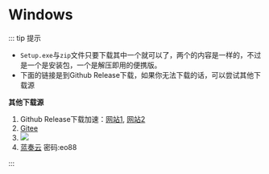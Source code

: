 # Windows
::: tip 提示
- `Setup.exe`与`zip`文件只要下载其中一个就可以了，两个的内容是一样的，不过是一个是安装包，一个是解压即用的便携版。
- 下面的链接是到Github Release下载，如果你无法下载的话，可以尝试其他下载源

**其他下载源**
1. Github Release下载加速：[网站1](https://doget.nocsdn.com/#/), [网站2](https://d.serctl.com/)
2. [Gitee](https://gitee.com/ylzheng/CopyTranslator/releases)
3. [![](https://img.shields.io/sourceforge/dt/copytranslator.mirror?label=SourceForge&logo=sourceforge)](https://sourceforge.net/projects/copytranslator.mirror/files/)
3. [蓝奏云](https://elliottzheng.lanzouy.com/b0bhgau3i) 密码:eo88


::: 
<FromMD source="/wiki/windows.md"/>
